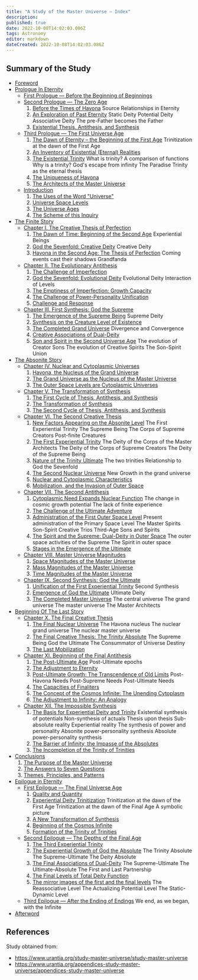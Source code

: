 ```yaml
---
title: "A Study of the Master Universe — Index"
description: 
published: true
date: 2022-10-08T14:02:03.086Z
tags: Astronomy
editor: markdown
dateCreated: 2022-10-08T14:02:03.086Z
---
```


## Summary of the Study

* [Foreword](/en/article/William_S_Sadler_Jr/Study_of_the_Master_Universe/Foreword)
* [Prologue In Eternity](/en/article/William_S_Sadler_Jr/Study_of_the_Master_Universe/Prologue_in_eternity)
    * [First Prologue — Before the Beginning of Beginnings](/en/article/William_S_Sadler_Jr/Study_of_the_Master_Universe/Prologue_1)
    * [Second Prologue — The Zero Age](/en/article/William_S_Sadler_Jr/Study_of_the_Master_Universe/Prologue_2)
        1. [Before the Times of Havona](/en/article/William_S_Sadler_Jr/Study_of_the_Master_Universe/Prologue_2#h-1-before-the-times-of-havona)
            Source Relationships in Eternity
        2. [An Exploration of Past Eternity](/en/article/William_S_Sadler_Jr/Study_of_the_Master_Universe/Prologue_2#h-2-an-exploration-of-past-eternity)
            Static Deity
            Potential Deity
            Associative Deity
            The pre-Father becomes the Father
        3. [Existential Thesis, Antithesis, and Synthesis](/en/article/William_S_Sadler_Jr/Study_of_the_Master_Universe/Prologue_2#h-3-existential-thesis-antithesis-and-synthesis)
    * [Third Prologue — The First Universe Age](/en/article/William_S_Sadler_Jr/Study_of_the_Master_Universe/Prologue_3)
        1. [The Dawn of Eternity – the Beginning of the First Age](/en/article/William_S_Sadler_Jr/Study_of_the_Master_Universe/Prologue_3#h-1-the-dawn-of-eternity-the-beginning-of-the-first-age)
            Trinitization at the dawn of the First Age
        2. [An Inventory of Existential (Eternal) Realities](/en/article/William_S_Sadler_Jr/Study_of_the_Master_Universe/Prologue_3#h-2-an-inventory-of-existential-eternal-realities)
        3. [The Existential Trinity](/en/article/William_S_Sadler_Jr/Study_of_the_Master_Universe/Prologue_3#h-3-the-existential-trinity)
            What is trinity?
            A comparison of functions
            Why is a trinity?
            God's escape from infinity
            The Paradise Trinity as the eternal thesis
        4. [The Uniqueness of Havona](/en/article/William_S_Sadler_Jr/Study_of_the_Master_Universe/Prologue_3#h-4-the-uniqueness-of-havona)
        5. [The Architects of the Master Universe](/en/article/William_S_Sadler_Jr/Study_of_the_Master_Universe/Prologue_3#h-5-the-architects-of-the-master-universe)
    * [Introduction](/en/article/William_S_Sadler_Jr/Study_of_the_Master_Universe/Introduction)
        1. [The Uses of the Word "Universe"](/en/article/William_S_Sadler_Jr/Study_of_the_Master_Universe/Introduction#h-1-the-uses-of-the-word-universe)
        2. [Universe Space Levels](/en/article/William_S_Sadler_Jr/Study_of_the_Master_Universe/Introduction#h-2-universe-space-levels)
        3. [The Universe Ages](/en/article/William_S_Sadler_Jr/Study_of_the_Master_Universe/Introduction#h-3-universe-ages)
        4. [The Scheme of this Inquiry](/en/article/William_S_Sadler_Jr/Study_of_the_Master_Universe/Introduction#h-4-the-scheme-of-this-inquiry)
* [The Finite Story](/en/article/William_S_Sadler_Jr/Study_of_the_Master_Universe/The_Finite_Story)
    * [Chapter I. The Creative Thesis of Perfection](/en/article/William_S_Sadler_Jr/Study_of_the_Master_Universe/1)
        1. [The Dawn of Time: Beginning of the Second Age](/en/article/William_S_Sadler_Jr/Study_of_the_Master_Universe/1#h-1-the-dawn-of-time-beginning-of-the-second-age)
            Experiential Beings
        2. [God the Sevenfold: Creative Deity](/en/article/William_S_Sadler_Jr/Study_of_the_Master_Universe/1#h-2-god-the-sevenfold-creative-deity)
            Creative Deity
        3. [Havona in the Second Age: The Thesis of Perfection](/en/article/William_S_Sadler_Jr/Study_of_the_Master_Universe/1#h-3-havona-in-the-second-age-the-thesis-of-perfection)
            Coming events cast their shadows
            Grandfanda
    * [Chapter II. The Evolutionary Antithesis](/en/article/William_S_Sadler_Jr/Study_of_the_Master_Universe/2)
        1. [The Challenge of Imperfection](/en/article/William_S_Sadler_Jr/Study_of_the_Master_Universe/2#h-1-the-challenge-of-imperfection)
        2. [God the Sevenfold: Evolutional Deity](/en/article/William_S_Sadler_Jr/Study_of_the_Master_Universe/2#h-2-god-the-sevenfold-evolutional-deity)
            Evolutional Deity
            Interaction of Levels
        3. [The Emptiness of Imperfection: Growth Capacity](/en/article/William_S_Sadler_Jr/Study_of_the_Master_Universe/2#h-3-the-emptiness-of-imperfection-growth-capacity)
        4. [The Challenge of Power-Personality Unification](/en/article/William_S_Sadler_Jr/Study_of_the_Master_Universe/2#h-4-the-challenge-of-power-personality-unification)
        5. [Challenge and Response](/en/article/William_S_Sadler_Jr/Study_of_the_Master_Universe/2#h-5-challenge-and-response)
    * [Chapter III. First Synthesis: God the Supreme](/en/article/William_S_Sadler_Jr/Study_of_the_Master_Universe/3)
        1. [The Emergence of the Supreme Being](/en/article/William_S_Sadler_Jr/Study_of_the_Master_Universe/3#h-1-the-emergence-of-the-supreme-being)
            Supreme Deity
        2. [Synthesis on the Creature Level of Existence](/en/article/William_S_Sadler_Jr/Study_of_the_Master_Universe/3#h-2-synthesis-on-the-creature-level-of-existence)
        3. [The Completed Grand Universe](/en/article/William_S_Sadler_Jr/Study_of_the_Master_Universe/3#h-3-the-completed-grand-universe)
            Divergence and Convergence
        4. [Creative Associations of Dual-Deity](/en/article/William_S_Sadler_Jr/Study_of_the_Master_Universe/3#h-4-creative-associations-of-dual-deity)
        5. [Son and Spirit in the Second Universe Age](/en/article/William_S_Sadler_Jr/Study_of_the_Master_Universe/3#h-5-son-and-spirit-in-the-second-universe-age)
            The evolution of Creator Sons
            The evolution of Creative Spirits
            The Son-Spirit Union
* [The Absonite Story](/en/article/William_S_Sadler_Jr/Study_of_the_Master_Universe/The_Absonite_Story)
    * [Chapter IV. Nuclear and Cytoplasmic Universes](/en/article/William_S_Sadler_Jr/Study_of_the_Master_Universe/4)
        1. [Havona, the Nucleus of the Grand Universe](/en/article/William_S_Sadler_Jr/Study_of_the_Master_Universe/4#h-1-havona-the-nucleus-of-the-grand-universe)
        2. [The Grand Universe as the Nucleus of the Master Universe](/en/article/William_S_Sadler_Jr/Study_of_the_Master_Universe/4#h-2-the-grand-universe-as-the-nucleus-of-the-master-universe)
        3. [The Outer Space Levels are Cytoplasmic Universes](/en/article/William_S_Sadler_Jr/Study_of_the_Master_Universe/4#h-3-the-outer-space-levels-are-cytoplasmic-universes)
    * [Chapter V. The Transformation of Synthesis](/en/article/William_S_Sadler_Jr/Study_of_the_Master_Universe/5)
        1. [The First Cycle of Thesis, Antithesis, and Synthesis](/en/article/William_S_Sadler_Jr/Study_of_the_Master_Universe/5#h-1-the-first-cycle-of-thesis-antithesis-and-synthesis)
        2. [The Transformation of Synthesis](/en/article/William_S_Sadler_Jr/Study_of_the_Master_Universe/5#h-2-the-transformation-of-synthesis)
        3. [The Second Cycle of Thesis, Antithesis, and Synthesis](/en/article/William_S_Sadler_Jr/Study_of_the_Master_Universe/5#h-3-the-second-cycle-of-thesis-antithesis-and-synthesis)
    * [Chapter VI. The Second Creative Thesis](/en/article/William_S_Sadler_Jr/Study_of_the_Master_Universe/6)
        1. [New Factors Appearing on the Absonite Level](/en/article/William_S_Sadler_Jr/Study_of_the_Master_Universe/6#h-1-new-factors-appearing-on-the-absonite-level)
            The First Experiential Trinity
            The Supreme Being
            The Corps of Supreme Creators
            Post-finite Creatures
        2. [The First Experiential Trinity](/en/article/William_S_Sadler_Jr/Study_of_the_Master_Universe/6#h-2-the-first-experiential-trinity)
            The Deity of the Corps of the Master Architects
            The Deity of the Corps of Supreme Creators
            The Deity of the Supreme Being
        3. [Nature of the Trinity Ultimate](/en/article/William_S_Sadler_Jr/Study_of_the_Master_Universe/6#h-3-nature-of-the-trinity-ultimate)
            The two trinities
            Relationship to God the Sevenfold
        4. [The Second Nuclear Universe](/en/article/William_S_Sadler_Jr/Study_of_the_Master_Universe/6#h-4-the-second-nuclear-universe)
            New Growth in the grand universe
        5. [Nuclear and Cytoplasmic Characteristics](/en/article/William_S_Sadler_Jr/Study_of_the_Master_Universe/6#h-5-nuclear-and-cytoplasmic-characteristics)
        6. [Mobilization, and the Invasion of Outer Space](/en/article/William_S_Sadler_Jr/Study_of_the_Master_Universe/6#h-6-mobilization-and-the-invasion-of-outer-space)
    * [Chapter VII. The Second Antithesis](/en/article/William_S_Sadler_Jr/Study_of_the_Master_Universe/7)
        1. [Cytoplasmic Need Expands Nuclear Function](/en/article/William_S_Sadler_Jr/Study_of_the_Master_Universe/7#h-1-cytoplasmic-need-expands-nuclear-function)
            The change in cosmic growth potential
            The lack of finite experience
        2. [The Challenge of the Ultimate Adventure](/en/article/William_S_Sadler_Jr/Study_of_the_Master_Universe/7#h-2-the-challenge-of-the-ultimate-adventure)
        3. [Administration of the First Outer Space Level](/en/article/William_S_Sadler_Jr/Study_of_the_Master_Universe/7#h-3-administration-of-the-first-outer-space-level)
            Present administration of the Primary Space Level
            The Master Spirits
            Son-Spirit Creative Trios
            Third-Age Sons and Spirits
        4. [The Spirit and the Supreme: Dual-Deity in Outer Space](/en/article/William_S_Sadler_Jr/Study_of_the_Master_Universe/7#h-4-the-spirit-and-the-supreme-dual-deity-in-outer-space)
            The outer space activities of the Supreme
            The Spirit in outer space
        5. [Stages in the Emergence of the Ultimate](/en/article/William_S_Sadler_Jr/Study_of_the_Master_Universe/7#h-5-stages-in-the-emergence-of-the-ultimate)
    * [Chapter VIII. Master Universe Magnitudes](/en/article/William_S_Sadler_Jr/Study_of_the_Master_Universe/8)
        1. [Space Magnitudes of the Master Universe](/en/article/William_S_Sadler_Jr/Study_of_the_Master_Universe/8#h-1-space-magnitudes-of-the-master-universe)
        2. [Mass Magnitudes of the Master Universe](/en/article/William_S_Sadler_Jr/Study_of_the_Master_Universe/8#h-2-mass-magnitudes-of-the-master-universe)
        3. [Time Magnitudes of the Master Universe](/en/article/William_S_Sadler_Jr/Study_of_the_Master_Universe/8#h-3-time-magnitude-of-the-master-universe)
    * [Chapter IX. Second Synthesis: God the Ultimate](/en/article/William_S_Sadler_Jr/Study_of_the_Master_Universe/9)
        1. [Unification of the First Experiential Trinity](/en/article/William_S_Sadler_Jr/Study_of_the_Master_Universe/9#h-1-unification-of-the-first-experiential-trinity)
            Second Synthesis
        2. [Emergence of God the Ultimate](/en/article/William_S_Sadler_Jr/Study_of_the_Master_Universe/9#h-2-emergence-of-god-the--ultimate)
            Ultimate Deity
        3. [The Completed Master Universe](/en/article/William_S_Sadler_Jr/Study_of_the_Master_Universe/9#h-3-the-completed-master-universe)
            The central universe
            The grand universe
            The master universe
            The Master Architects
* [Beginning Of The Last Story](/en/article/William_S_Sadler_Jr/Study_of_the_Master_Universe/Beginning_of_the_Last_Story)
    * [Chapter X. The Final Creative Thesis](/en/article/William_S_Sadler_Jr/Study_of_the_Master_Universe/10)
        1. [The Final Nuclear Universe](/en/article/William_S_Sadler_Jr/Study_of_the_Master_Universe/10#h-1-the-final-nuclear-universe)
            The Havona nucleus
            The nuclear grand universe
            The nuclear master universe
        2. [The Final Creative Thesis: The Trinity Absolute](/en/article/William_S_Sadler_Jr/Study_of_the_Master_Universe/10#h-2-the-final-creative-thesis-the-trinity-absolute)
            The Supreme Being
            God the Ultimate
            The Consummator of Universe Destiny
        3. [The Last Mobilization](/en/article/William_S_Sadler_Jr/Study_of_the_Master_Universe/10#h-3-the-last-mobilization)
    * [Chapter XI. Beginning of the Final Antithesis](/en/article/William_S_Sadler_Jr/Study_of_the_Master_Universe/11)
        1. [The Post-Ultimate Age](/en/article/William_S_Sadler_Jr/Study_of_the_Master_Universe/11#h-1-the-post-ultimate-age)
            Post-Ultimate epochs
        2. [The Adjustment to Eternity](/en/article/William_S_Sadler_Jr/Study_of_the_Master_Universe/11#h-2-the-adjustment-to-eternity)
        3. [Post-Ultimate Growth: The Transcendence of Old Limits](/en/article/William_S_Sadler_Jr/Study_of_the_Master_Universe/11#h-3-post-ultimate-growth-the-transcendence-of-old-limits)
            Post-Havona Needs
            Post-Supreme Needs
            Post-Ultimate Needs
        4. [The Capacities of Finaliters](/en/article/William_S_Sadler_Jr/Study_of_the_Master_Universe/11#h-4-the-capacities-of-finaliters)
        5. [The Concept of the Cosmos Infinite: The Unending Cytoplasm](/en/article/William_S_Sadler_Jr/Study_of_the_Master_Universe/11#h-5-the-concept-of-the-cosmos-infinite-the-unending-cytoplasm)
        6. [The Adjustment to Infinity: An Analogy](/en/article/William_S_Sadler_Jr/Study_of_the_Master_Universe/11#h-6-the-adjustment-to-infinity-an-analogy)
    * [Chapter XII. The Impossible Synthesis](/en/article/William_S_Sadler_Jr/Study_of_the_Master_Universe/12)
        1. [The Basis for Experiential Deity and Trinity](/en/article/William_S_Sadler_Jr/Study_of_the_Master_Universe/12#h-1-the-basis-for-experiential-deity-and-trinity)
            Existential synthesis of potentials
            Non-synthesis of actuals
            Thesis upon thesis
            Sub-absolute reality
            Experiential reality
            The synthesis of power and personality
            Absonite power-personality synthesis
            Absolute power-personality synthesis
        2. [The Barrier of Infinity, the Impasse of the Absolutes](/en/article/William_S_Sadler_Jr/Study_of_the_Master_Universe/12#h-2-the-barrier-of-infinity-the-impasse-of-the-absolutes)
        3. [The Incompletion of the Trinity of Trinities](/en/article/William_S_Sadler_Jr/Study_of_the_Master_Universe/12#h-3-the-incompletion-of-the-trinity-of-trinities)
* [Conclusions](/en/article/William_S_Sadler_Jr/Study_of_the_Master_Universe/Conclusions)
    1. [The Purpose of the Master Universe](/en/article/William_S_Sadler_Jr/Study_of_the_Master_Universe/Conclusions#h-1-the-purpose-of-the-master-universe)
    2. [The Answers to Seven Questions](/en/article/William_S_Sadler_Jr/Study_of_the_Master_Universe/Conclusions#h-2-the-answers-to-seven-questions)
    3. [Themes, Principles, and Patterns](/en/article/William_S_Sadler_Jr/Study_of_the_Master_Universe/Conclusions#h-3-themes-principles-and-patterns)
* [Epilogue in Eternity](/en/article/William_S_Sadler_Jr/Study_of_the_Master_Universe/Conclusions)
    * [First Epilogue — The Final Universe Age](/en/article/William_S_Sadler_Jr/Study_of_the_Master_Universe/Epilogue_1)
        1. [Quality and Quantity](/en/article/William_S_Sadler_Jr/Study_of_the_Master_Universe/Epilogue_1#h-1-quality-and-quantity)
        2. [Experiential Deity Trinitization](/en/article/William_S_Sadler_Jr/Study_of_the_Master_Universe/Epilogue_1#h-2-experiential-deity-trinitization)
            Trinitization at the dawn of the First Age
            Trinitization at the dawn of the Final Age
            A symbolic picture
        3. [A New Transformation of Synthesis](/en/article/William_S_Sadler_Jr/Study_of_the_Master_Universe/Epilogue_1#h-3-a-new-transformation-of-synthesis)
        4. [Beginning of the Cosmos Infinite](/en/article/William_S_Sadler_Jr/Study_of_the_Master_Universe/Epilogue_1#h-4-beginning-of-the-cosmos-infinite)
        5. [Formation of the Trinity of Trinities](/en/article/William_S_Sadler_Jr/Study_of_the_Master_Universe/Epilogue_1#h-5-formation-of-the-trinity-of-trinities)
    * [Second Epilogue — The Depths of the Final Age](/en/article/William_S_Sadler_Jr/Study_of_the_Master_Universe/Epilogue_2)
        1. [The Third Experiential Trinity](/en/article/William_S_Sadler_Jr/Study_of_the_Master_Universe/Epilogue_2#h-1-the-third-experiential-trinity)
        2. [The Experiential Growth of God the Absolute](/en/article/William_S_Sadler_Jr/Study_of_the_Master_Universe/Epilogue_2#h-2-the-experiential-growth-of-god-the-absolute)
            The Trinity Absolute
            The Supreme-Ultimate
            The Deity Absolute
        3. [The Final Associations of Dual-Deity](/en/article/William_S_Sadler_Jr/Study_of_the_Master_Universe/Epilogue_2#h-3-the-final-associations-of-dual-deity)
            The Supreme-Ultimate
            The Ultimate-Absolute
            The First and Last Partnership
        4. [The Final Levels of Total Deity Function](/en/article/William_S_Sadler_Jr/Study_of_the_Master_Universe/Epilogue_2#h-4-the-final-levels-of-total-deity-function)
        5. [The mirror images of the first and the final levels](/en/article/William_S_Sadler_Jr/Study_of_the_Master_Universe/Epilogue_2#h-5-the-mirror-images-of-the-first-and-the-final-levels)
            The Reassociative Level
            The Actualizing Potential Level
            The Static-Dynamic Level
    * [Third Epilogue — After the Ending of Endings](/en/article/William_S_Sadler_Jr/Study_of_the_Master_Universe/Epilogue_3)
        We end, as we began, with the Infinite
* [Afterword](/en/article/William_S_Sadler_Jr/Study_of_the_Master_Universe/Afterword)
## References

Study obtained from:
- https://www.urantia.org/study-master-universe/study-master-universe
- https://www.urantia.org/appendices-study-master-universe/appendices-study-master-universe





